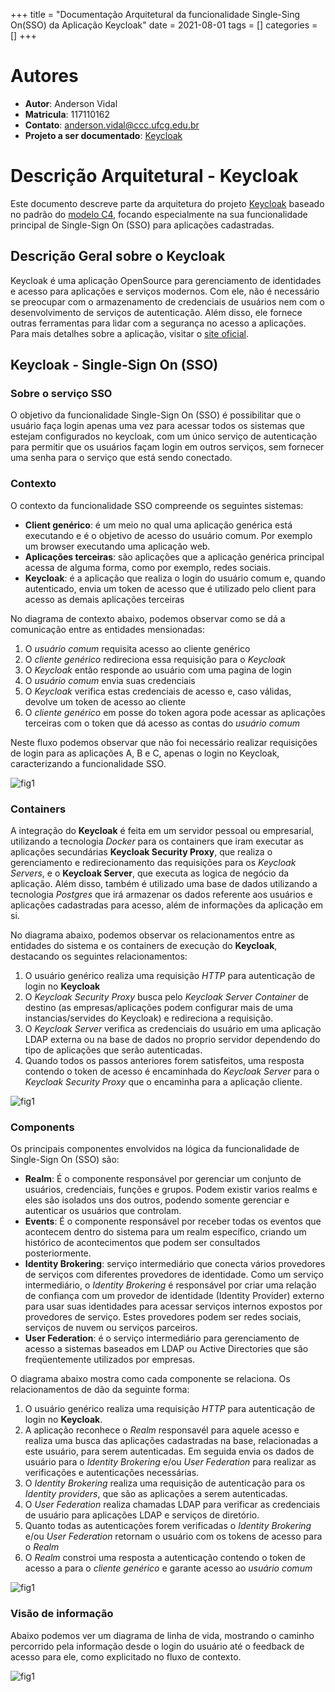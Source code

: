 +++
title = "Documentação Arquitetural da funcionalidade Single-Sing On(SSO) da Aplicação Keycloak"
date = 2021-08-01
tags = []
categories = []
+++

# Autores

- **Autor**: Anderson Vidal
- **Matricula**: 117110162
- **Contato**: anderson.vidal@ccc.ufcg.edu.br
- **Projeto a ser documentado**: [Keycloak](https://github.com/keycloak/keycloak)

# Descrição Arquitetural - Keycloak

Este documento descreve parte da arquitetura do projeto [Keycloak](https://github.com/keycloak/keycloak) baseado no padrão do [modelo C4](https://c4model.com/), focando especialmente na sua funcionalidade principal de Single-Sign On (SSO) para aplicações cadastradas.

## Descrição Geral sobre o Keycloak

Keycloak é uma aplicação OpenSource para gerenciamento de identidades e acesso para aplicações e serviços modernos. Com ele, não é necessário se preocupar com o armazenamento de credenciais de usuários nem com o desenvolvimento de serviços de autenticação. Além disso, ele fornece outras ferramentas para lidar com a segurança no acesso a aplicações.
Para mais detalhes sobre a aplicação, visitar o [site oficial](https://www.keycloak.org/).

## Keycloak - Single-Sign On (SSO)

### Sobre o serviço SSO

O objetivo da funcionalidade Single-Sign On (SSO) é possibilitar que o usuário faça login apenas uma vez para acessar todos os sistemas que estejam configurados no keycloak,
com um único serviço de autenticação para permitir que os usuários façam login em outros serviços, sem fornecer uma senha para o serviço que está sendo conectado.

### Contexto

O contexto da funcionalidade SSO compreende os seguintes sistemas:

- **Client genérico**: é um meio no qual uma aplicação genérica está executando e é o objetivo de acesso do usuário comum. Por exemplo um browser executando uma aplicação web.
- **Aplicações terceiras**: são aplicações que a aplicação genérica principal acessa de alguma forma, como por exemplo, redes sociais.
- **Keycloak**: é a aplicação que realiza o login do usuário comum e, quando autenticado, envia um token de acesso que é utilizado pelo client para acesso as demais aplicações terceiras

No diagrama de contexto abaixo, podemos observar como se dá a comunicação entre as entidades mensionadas:

1. O *usuário comum* requisita acesso ao cliente genérico
2. O *cliente genérico* redireciona essa requisição para o *Keycloak*
3. O *Keycloak* então responde ao usuário com uma pagina de login
4. O *usuário comum* envia suas credenciais
5. O *Keycloak* verifica estas credenciais de acesso e, caso válidas, devolve um token de acesso ao cliente
6. O *cliente genérico* em posse do token agora pode acessar as aplicações terceiras com o token que dá acesso as contas do *usuário comum*

Neste fluxo podemos observar que não foi necessário realizar requisições de login para as aplicações A, B e C, apenas o login no Keycloak, caracterizando a funcionalidade SSO.

![fig1](c4contexto.png)

### Containers

A integração do **Keycloak** é feita em um servidor pessoal ou empresarial, utilizando a tecnologia *Docker* para os containers que iram executar as aplicações secundárias **Keycloak Security Proxy**, que realiza o gerenciamento e redirecionamento das requisições para os *Keycloak Servers*, e o **Keycloak Server**, que executa as logica de negócio da aplicação. Além disso, também é utilizado uma base de dados utilizando a tecnologia *Postgres* que irá armazenar os dados referente aos usuários e aplicações cadastradas para acesso, além de informações da aplicação em si.

No diagrama abaixo, podemos observar os relacionamentos entre as entidades do sistema e os containers de execução do **Keycloak**, destacando os seguintes relacionamentos:

1. O usuário genérico realiza uma requisição *HTTP* para autenticação de login no **Keycloak**
2. O *Keycloak Security Proxy* busca pelo *Keycloak Server Container* de destino (as empresas/aplicações podem configurar mais de uma instancias/servides do Keycloak) e redireciona a requisição.
3. O *Keycloak Server* verifica as credenciais do usuário em uma aplicação LDAP externa ou na base de dados no proprio servidor dependendo do tipo de aplicações que serão autenticadas.
4. Quando todos os passos anteriores forem satisfeitos, uma resposta contendo o token de acesso é encaminhada do *Keycloak Server* para o *Keycloak Security Proxy* que o encaminha para a aplicação cliente.

![fig1](c4container.png)
### Components

Os principais componentes envolvidos na lógica da funcionalidade de Single-Sign On (SSO) são:

- **Realm**: É o componente responsável por gerenciar um conjunto de usuários, credenciais, funções e grupos. Podem existir varios realms e eles são isolados uns dos outros, podendo somente gerenciar e autenticar os usuários que controlam.
- **Events**: É o componente responsável por receber todas os eventos que acontecem dentro do sistema para um realm específico, criando um histórico de acontecimentos que podem ser consultados posteriormente.
- **Identity Brokering**: serviço intermediário que conecta vários provedores de serviços com diferentes provedores de identidade. Como um serviço intermediário, o *Identity Brokering* é responsável por criar uma relação de confiança com um provedor de identidade (Identity Provider) externo para usar suas identidades para acessar serviços internos expostos por provedores de serviço. Estes provedores podem ser redes sociais, serviços de nuvem ou serviços parceiros.
- **User Federation**: é o serviço intermediário para gerenciamento de acesso a sistemas baseados em LDAP ou Active Directories que são freqüentemente utilizados por empresas.

O diagrama abaixo mostra como cada componente se relaciona. Os relacionamentos de dão da seguinte forma:

1. O usuário genérico realiza uma requisição *HTTP* para autenticação de login no **Keycloak**.
2. A aplicação reconhece o *Realm* responsavél para aquele acesso e realiza uma busca das aplicações cadastradas na base, relacionadas a este usuário, para serem autenticadas. Em seguida envia os dados de usuário para o *Identity Brokering* e/ou *User Federation* para realizar as verificações e autenticações necessárias.
3. O *Identity Brokering* realiza uma requisição de autenticação para os *Identity providers*, que são as aplicações a serem autenticadas.
4. O *User Federation* realiza chamadas LDAP para verificar as credenciais de usuário para aplicações LDAP e serviços de diretório.
5. Quanto todas as autenticações forem verificadas o *Identity Brokering* e/ou *User Federation* retornam o usuário com os tokens de acesso para o *Realm*
6. O *Realm* constroi uma resposta a autenticação contendo o token de acesso a para o *cliente genérico* e garante acesso ao *usuário comum*
 
![fig1](c4component.png)

### Visão de informação

Abaixo podemos ver um diagrama de linha de vida, mostrando o caminho percorrido pela informação desde o login do usuário até o feedback de acesso para ele, como explicitado no fluxo de contexto.

![fig1](informacao.png)

